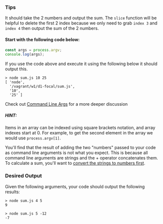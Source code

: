 ### Tips

It should take the 2 numbers and output the sum. The `slice` function will be helpful to delete the first 2 index because we only need to grab `index 3` and `index 4` then output the sum of the 2 numbers.


#### Start with the following code below:
```javascript
const args = process.argv;
console.log(args);
```

If you use the code above and execute it using the following below it should output this.

```
> node sum.js 10 25
[ 'node',
  '/vagrant/w1/d1-focal/sum.js',
  '10',
  '25' ]
  ```

  Check out [Command Line Args](https://flex-web.compass.lighthouselabs.ca/c997336c-2105-4241-9437-b4e21b602aa7) for a more deeper discussion

  ##### HINT: 
  Items in an array can be indexed using square brackets notation, and array indexes start at 0. For example, to get the second element in the array we would use `process.argv[1]`.

You'll find that the result of adding the two "numbers" passed to your code as command line arguments is not what you expect. This is because all command line arguments are strings and the + operator concatenates them. To calculate a sum, you'll want to [convert the strings to numbers first](https://developer.mozilla.org/en-US/docs/Web/JavaScript/Reference/Global_Objects/Number#Convert_numeric_strings_to_numbers).

### Desired Output
Given the following arguments, your code should output the following results:

```
> node sum.js 4 5
9
```

```
> node sum.js 5 -12
-7
```